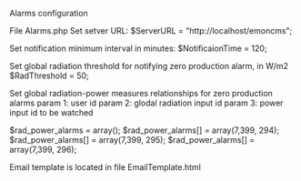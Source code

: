Alarms configuration

File Alarms.php
Set setver URL:
$ServerURL = "http://localhost/emoncms";

Set notification minimum interval in minutes:
$NotificaionTime = 120;

Set global radiation threshold for notifying zero production alarm, in W/m2
$RadThreshold = 50; 

Set global radiation-power measures relationships for zero production alarms
param 1: user id
param 2: glodal radiation input id
param 3: power input id to be watched

$rad_power_alarms = array();
$rad_power_alarms[] = array(7,399, 294);
$rad_power_alarms[] = array(7,399, 295);
$rad_power_alarms[] = array(7,399, 296);

Email template is located in file EmailTemplate.html

